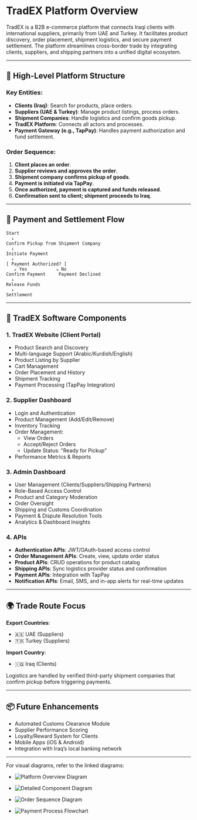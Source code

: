 # TradEX Platform Overview

TradEX is a B2B e-commerce platform that connects Iraqi clients with international suppliers, primarily from UAE and Turkey. It facilitates product discovery, order placement, shipment logistics, and secure payment settlement. The platform streamlines cross-border trade by integrating clients, suppliers, and shipping partners into a unified digital ecosystem.

---

## 🧩 High-Level Platform Structure

### Key Entities:

- **Clients (Iraq)**: Search for products, place orders.
- **Suppliers (UAE & Turkey)**: Manage product listings, process orders.
- **Shipment Companies**: Handle logistics and confirm goods pickup.
- **TradEX Platform**: Connects all actors and processes.
- **Payment Gateway (e.g., TapPay)**: Handles payment authorization and fund settlement.

### Order Sequence:

1. **Client places an order**.
2. **Supplier reviews and approves the order**.
3. **Shipment company confirms pickup of goods**.
4. **Payment is initiated via TapPay**.
5. **Once authorized, payment is captured and funds released**.
6. **Confirmation sent to client; shipment proceeds to Iraq**.

---

## 🔄 Payment and Settlement Flow

```plaintext
Start
  ↓
Confirm Pickup from Shipment Company
  ↓
Initiate Payment
  ↓
[ Payment Authorized? ]
   ↙ Yes           ↘ No
Confirm Payment     Payment Declined
  ↓
Release Funds
  ↓
Settlement
```

---

## 🧱 TradEX Software Components

### 1. TradEX Website (Client Portal)

- Product Search and Discovery
- Multi-language Support (Arabic/Kurdish/English)
- Product Listing by Supplier
- Cart Management
- Order Placement and History
- Shipment Tracking
- Payment Processing (TapPay Integration)

### 2. Supplier Dashboard

- Login and Authentication
- Product Management (Add/Edit/Remove)
- Inventory Tracking
- Order Management:
  - View Orders
  - Accept/Reject Orders
  - Update Status: "Ready for Pickup"
- Performance Metrics & Reports

### 3. Admin Dashboard

- User Management (Clients/Suppliers/Shipping Partners)
- Role-Based Access Control
- Product and Category Moderation
- Order Oversight
- Shipping and Customs Coordination
- Payment & Dispute Resolution Tools
- Analytics & Dashboard Insights

### 4. APIs

- **Authentication APIs**: JWT/OAuth-based access control
- **Order Management APIs**: Create, view, update order status
- **Product APIs**: CRUD operations for product catalog
- **Shipping APIs**: Sync logistics provider status and confirmation
- **Payment APIs**: Integration with TapPay
- **Notification APIs**: Email, SMS, and in-app alerts for real-time updates

---

## 🌍 Trade Route Focus

**Export Countries**:

- 🇦🇪 UAE (Suppliers)
- 🇹🇷 Turkey (Suppliers)

**Import Country**:

- 🇮🇶 Iraq (Clients)

Logistics are handled by verified third-party shipment companies that confirm pickup before triggering payments.

---

## 📦 Future Enhancements

- Automated Customs Clearance Module
- Supplier Performance Scoring
- Loyalty/Reward System for Clients
- Mobile Apps (iOS & Android)
- Integration with Iraq’s local banking network

---

For visual diagrams, refer to the linked diagrams:

- ![Platform Overview Diagram](TradEx-main-actions.png)

- ![Detailed Component Diagram](TradEx-main-components.png)

- ![Order Sequence Diagram](TradEx-order-sequence.png)

- ![Payment Process Flowchart](TradEx-payment.png)

